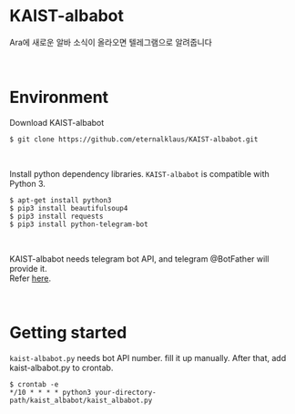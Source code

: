 # KAIST-albabot
Ara에 새로운 알바 소식이 올라오면 텔레그램으로 알려줍니다  

<br>

# Environment
Download KAIST-albabot  

    $ git clone https://github.com/eternalklaus/KAIST-albabot.git

<br>

Install python dependency libraries. `KAIST-albabot` is compatible with Python 3.  

    $ apt-get install python3
    $ pip3 install beautifulsoup4
    $ pip3 install requests
    $ pip3 install python-telegram-bot

<br>

KAIST-albabot needs telegram bot API, and telegram @BotFather will provide it.   
Refer [here](https://core.telegram.org/bots/api).

<br>

# Getting started
 
`kaist-albabot.py` needs bot API number. fill it up manually. 
After that, add kaist-albabot.py to crontab.  

    $ crontab -e
    */10 * * * * python3 your-directory-path/kaist_albabot/kaist_albabot.py
    
  
